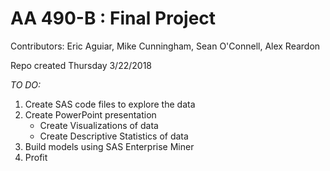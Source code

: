 # AA 490-B : Final Project
Contributors: Eric Aguiar, Mike Cunningham, Sean O'Connell, Alex Reardon

Repo created Thursday 3/22/2018 

*TO DO:*
1. Create SAS code files to explore the data
2. Create PowerPoint presentation
	- Create Visualizations of data
	- Create Descriptive Statistics of data
3. Build models using SAS Enterprise Miner
4. Profit
